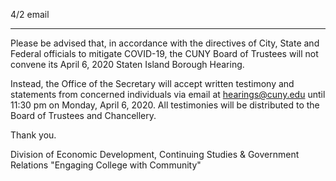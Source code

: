 4/2 email

----

Please be advised that, in accordance with the directives of City, State and Federal officials to mitigate COVID-19, the CUNY Board of Trustees will not convene its April 6, 2020 Staten Island Borough Hearing.
 
Instead, the Office of the Secretary will accept written testimony and statements from concerned individuals via email at hearings@cuny.edu until 11:30 pm on Monday, April 6, 2020. All testimonies will be distributed to the Board of Trustees and Chancellery.
 
Thank you.

Division of Economic Development, Continuing Studies & Government Relations
"Engaging College with Community"​
